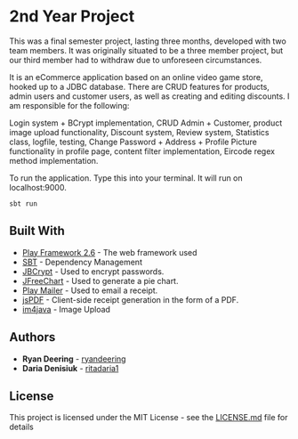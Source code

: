 
# 2nd Year Project

This was a final semester project, lasting three months, developed with two team members. It was originally situated to be a three member project, but our third member had to withdraw due to unforeseen circumstances.

It is an eCommerce application based on an online video game store, hooked up to a JDBC database. There are CRUD features for products, admin users and customer users, as well as creating and editing discounts. I am responsible for the following:

Login system + BCrypt implementation, CRUD Admin + Customer, product image upload functionality, Discount system, Review system, Statistics class, logfile, testing, Change Password + Address + Profile Picture functionality in profile page, content filter implementation, Eircode regex method implementation. 


To run the application. Type this into your terminal. It will run on localhost:9000.

```
sbt run
```

## Built With

* [Play Framework 2.6](https://www.playframework.com/documentation/2.6.x/Home) - The web framework used
* [SBT](https://www.scala-sbt.org/) - Dependency Management
* [JBCrypt](https://www.mindrot.org/projects/jBCrypt/) - Used to encrypt passwords.
* [JFreeChart](http://www.jfree.org/jfreechart/) - Used to generate a pie chart.
* [Play Mailer](https://github.com/playframework/play-mailer) - Used to email a receipt.
* [jsPDF](https://github.com/MrRio/jsPDF) - Client-side receipt generation in the form of a PDF.
* [im4java](http://im4java.sourceforge.net/) - Image Upload

## Authors
* **Ryan Deering** - [ryandeering](https://github.com/ryandeering)
* **Daria Denisiuk** - [ritadaria1](https://github.com/ritadaria1)

## License

This project is licensed under the MIT License - see the [LICENSE.md](LICENSE.md) file for details
